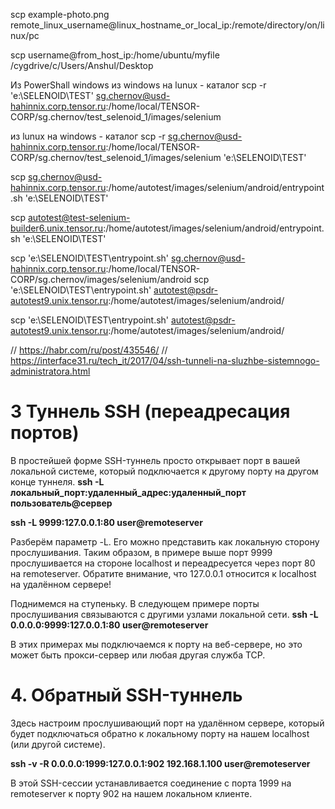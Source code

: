 scp example-photo.png remote_linux_username@linux_hostname_or_local_ip:/remote/directory/on/linux/pc

scp username@from_host_ip:/home/ubuntu/myfile /cygdrive/c/Users/Anshul/Desktop

Из PowerShall windows
из windows на lunux - каталог
scp -r 'e:\SELENOID\TEST' sg.chernov@usd-hahinnix.corp.tensor.ru:/home/local/TENSOR-CORP/sg.chernov/test_selenoid_1/images/selenium


из lunux на windows - каталог
scp -r sg.chernov@usd-hahinnix.corp.tensor.ru:/home/local/TENSOR-CORP/sg.chernov/test_selenoid_1/images/selenium 'e:\SELENOID\TEST'

scp  sg.chernov@usd-hahinnix.corp.tensor.ru:/home/autotest/images/selenium/android/entrypoint.sh 'e:\SELENOID\TEST'

scp  autotest@test-selenium-builder6.unix.tensor.ru:/home/autotest/images/selenium/android/entrypoint.sh 'e:\SELENOID\TEST'

scp 'e:\SELENOID\TEST\entrypoint.sh' sg.chernov@usd-hahinnix.corp.tensor.ru:/home/local/TENSOR-CORP/sg.chernov/images/selenium/android
scp 'e:\SELENOID\TEST\entrypoint.sh' autotest@psdr-autotest9.unix.tensor.ru:/home/autotest/images/selenium/android/


scp 'e:\SELENOID\TEST\entrypoint.sh' autotest@psdr-autotest9.unix.tensor.ru:/home/autotest/images/selenium/android/

// https://habr.com/ru/post/435546/
// https://interface31.ru/tech_it/2017/04/ssh-tunneli-na-sluzhbe-sistemnogo-administratora.html
# 3 Туннель SSH (переадресация портов)
В простейшей форме SSH-туннель просто открывает порт в вашей локальной системе, который подключается к другому порту на другом конце туннеля.
__ssh -L локальный_порт:удаленный_адрес:удаленный_порт пользователь@сервер__

__ssh -L 9999:127.0.0.1:80 user@remoteserver__

Разберём параметр -L. Его можно представить как локальную сторону прослушивания. Таким образом, в примере выше порт 9999 прослушивается на стороне localhost и переадресуется через порт 80 на remoteserver. Обратите внимание, что 127.0.0.1 относится к localhost на удалённом сервере!

Поднимемся на ступеньку. В следующем примере порты прослушивания связываются с другими узлами локальной сети.
__ssh  -L 0.0.0.0:9999:127.0.0.1:80 user@remoteserver__

В этих примерах мы подключаемся к порту на веб-сервере, но это может быть прокси-сервер или любая другая служба TCP.


# 4. Обратный SSH-туннель
Здесь настроим прослушивающий порт на удалённом сервере, который будет подключаться обратно к локальному порту на нашем localhost (или другой системе).

__ssh -v -R 0.0.0.0:1999:127.0.0.1:902 192.168.1.100 user@remoteserver__


В этой SSH-сессии устанавливается соединение с порта 1999 на remoteserver к порту 902 на нашем локальном клиенте.